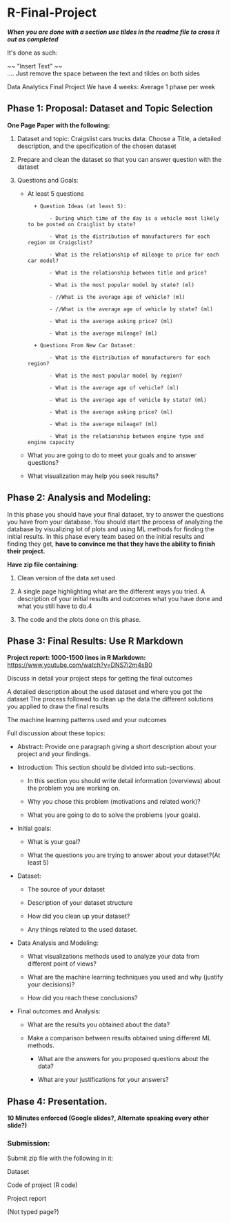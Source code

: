 # R-Final-Project
**_When you are done with a section use tildes in the readme file to cross it out as completed_**

It's done as such:

~~ "Insert Text" ~~   
.... Just remove the space between the text and tildes on both sides

Data Analytics Final Project
We have 4 weeks: Average 1 phase per week

## Phase 1: Proposal: Dataset and Topic Selection
	
**One Page Paper with the following:**

1. Dataset and topic: Craigslist cars trucks data:
		Choose a Title, a detailed description, and the specification of the chosen dataset
2. Prepare and clean the dataset so that you can answer question with the dataset
3. Questions and Goals: 
	
	* At least 5 questions
	
			+ Question Ideas (at least 5):

			     - During which time of the day is a vehicle most likely to be posted on Craiglist by state?

			     - What is the distribution of manufacturers for each region on Craigslist?

			     - What is the relationship of mileage to price for each car model?
		     
			     - What is the relationship between title and price?
			     
			     - What is the most popular model by state? (ml)
			     
			     - //What is the average age of vehicle? (ml)
			     
			     - //What is the average age of vehicle by state? (ml)
			     
			     - What is the average asking price? (ml)
			     
			     - What is the average mileage? (ml)
			     	
			+ Questions From New Car Dataset:
			
			     - What is the distribution of manufacturers for each region?
			     
			     - What is the most popular model by region? 
			     
			     - What is the average age of vehicle? (ml)
			    
			     - What is the average age of vehicle by state? (ml)
			   
			     - What is the average asking price? (ml)
			     
			     - What is the average mileage? (ml)
			   
			     - What is the relationship between engine type and engine capacity

	* What you are going to do to meet your goals and to answer questions?
	
	* What visualization may help you seek results?  		

## Phase 2: Analysis and Modeling: 
In this phase you should have your final dataset, try to answer the questions you have from your database. You should start the process of analyzing the database by visualizing lot of plots and using ML methods for finding the initial results. In this phase every team based on the initial results and finding they get, **have to convince me that they have the ability to finish their project.**

**Have zip file containing:**

1. Clean version of the data set used

2. A single page highlighting what are the different ways you tried. A description of your initial results and outcomes what you have done and what you still have to do.4

3. The code and the plots done on this phase.

## Phase 3: Final Results: Use R Markdown

**Project report: 1000-1500 lines in R Markdown:** https://www.youtube.com/watch?v=DNS7i2m4sB0

Discuss in detail your project steps for getting the final outcomes

A detailed description about the used dataset and where you got the dataset
The process followed to clean up the data the different solutions you applied to draw the final results

The machine learning patterns used and your outcomes

Full discussion about these topics:
     

* Abstract: Provide one paragraph giving a short description about your project and your findings.

* Introduction: This section should be divided into sub-sections. 
     	
     - In this section you should write detail information (overviews) about the problem you are working on.
     
     - Why you chose this problem (motivations and related work)?
     		
     - What you are going to do to solve the problems (your goals).

* Initial goals: 
     	
     - What is your goal?
     	 	
     - What the questions you are trying to answer about your dataset?(At least 5)

* Dataset: 
     	
     - The source of your dataset
     	 	
     - Description of your dataset structure
     	 	
     - How did you clean up your dataset?
     	 	
     - Any things related to the used dataset.

* Data Analysis and Modeling: 
     	
     - What visualizations methods used to analyze your data from different point of views?
     	 	
     - What are the machine learning techniques you used and why (justify your decisions)? 
     	 	
     - How did you reach these conclusions?
     
* Final outcomes and Analysis: 
     	
     - What are the results you obtained about the data?
     	 	 
     - Make a comparison between results obtained using different ML methods. 
     	 	
     	+ What are the answers for you proposed questions about the data?
     	 	 	
     	+ What are your justifications for your answers?


## Phase 4: Presentation.

**10 Minutes enforced (Google slides?, Alternate speaking every other slide?)**

### Submission: 
Submit zip file with the following in it:

Dataset

Code of project (R code)

Project report 

(Not typed page?)





